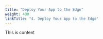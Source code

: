 ```yaml
---
title: "Deploy Your App to the Edge"
weight: 400
linkTitle: "4. Deploy Your App to the Edge"
---
```

This is content

